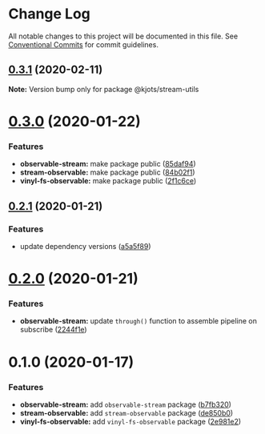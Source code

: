 # Change Log

All notable changes to this project will be documented in this file.
See [Conventional Commits](https://conventionalcommits.org) for commit guidelines.

## [0.3.1](https://github.com/kjots/stream-utils/compare/v0.3.0...v0.3.1) (2020-02-11)

**Note:** Version bump only for package @kjots/stream-utils





# [0.3.0](https://github.com/kjots/stream-utils/compare/v0.2.1...v0.3.0) (2020-01-22)


### Features

* **observable-stream:** make package public ([85daf94](https://github.com/kjots/stream-utils/commit/85daf941742ede8b37086c1c813ad1cd96d21650))
* **stream-observable:** make package public ([84b02f1](https://github.com/kjots/stream-utils/commit/84b02f1231072ad6be5a473db290e02fc548c995))
* **vinyl-fs-observable:** make package public ([2f1c6ce](https://github.com/kjots/stream-utils/commit/2f1c6ce516b779c73c6363df057c0975743d1e5a))





## [0.2.1](https://github.com/kjots/stream-utils/compare/v0.2.0...v0.2.1) (2020-01-21)


### Features

* update dependency versions ([a5a5f89](https://github.com/kjots/stream-utils/commit/a5a5f89d58325b334b520fea30223586bd8fef1f))





# [0.2.0](https://github.com/kjots/stream-utils/compare/v0.1.0...v0.2.0) (2020-01-21)


### Features

* **observable-stream:** update `through()` function to assemble pipeline on subscribe ([2244f1e](https://github.com/kjots/stream-utils/commit/2244f1e9d33562a0eaac62258812f327d77549eb))





# 0.1.0 (2020-01-17)


### Features

* **observable-stream:** add `observable-stream` package ([b7fb320](https://github.com/kjots/stream-utils/commit/b7fb320d5fc5037cbb47b11684b7e5c87c180ddf))
* **stream-observable:** add `stream-observable` package ([de850b0](https://github.com/kjots/stream-utils/commit/de850b0e3c848f1d7887f83df94b352a4d1a856f))
* **vinyl-fs-observable:** add `vinyl-fs-observable` package ([2e981e2](https://github.com/kjots/stream-utils/commit/2e981e2ce1c86fd441a906f562761a82f43879a8))
